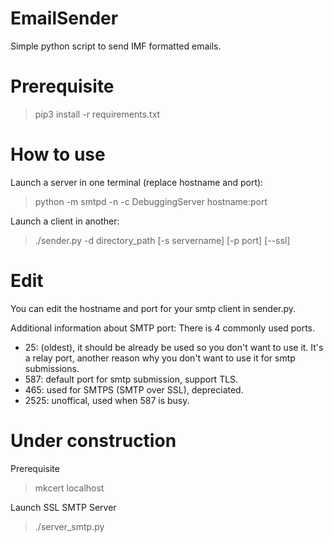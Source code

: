 # EmailSender
Simple python script to send IMF formatted emails.

# Prerequisite
> pip3 install -r requirements.txt

# How to use
Launch a server in one terminal (replace hostname and port):
> python -m smtpd -n -c DebuggingServer hostname:port

Launch a client in another:
> ./sender.py -d directory_path [-s servername] [-p port] [--ssl]

# Edit
You can edit the hostname and port for your smtp client in sender.py.

Additional information about SMTP port:
There is 4 commonly used ports.
 - 25: (oldest), it should be already be used so you don't want to use it.
   It's a relay port, another reason why you don't want to use it for smtp submissions.
 - 587: default port for smtp submission, support TLS.
 - 465: used for SMTPS (SMTP over SSL), depreciated.
 - 2525: unoffical, used when 587 is busy.

# Under construction
Prerequisite
> mkcert localhost

Launch SSL SMTP Server
> ./server_smtp.py
